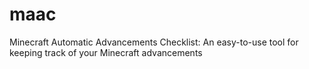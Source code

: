# maac
Minecraft Automatic Advancements Checklist: An easy-to-use tool for keeping track of your Minecraft advancements
